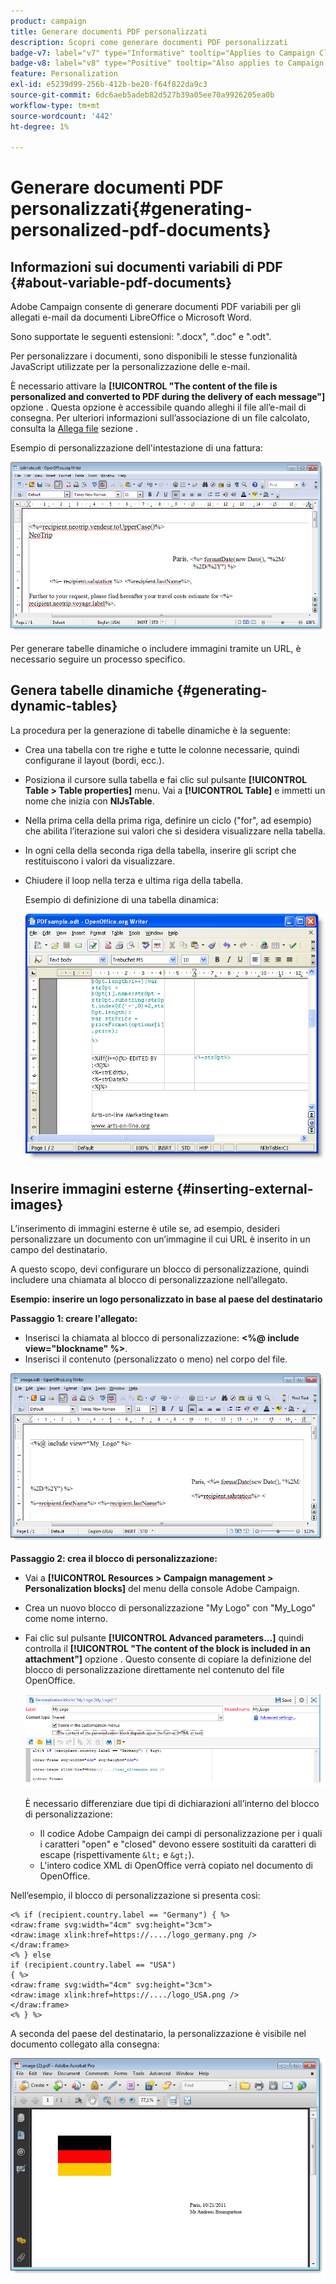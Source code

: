 ```yaml
---
product: campaign
title: Generare documenti PDF personalizzati
description: Scopri come generare documenti PDF personalizzati
badge-v7: label="v7" type="Informative" tooltip="Applies to Campaign Classic v7"
badge-v8: label="v8" type="Positive" tooltip="Also applies to Campaign v8"
feature: Personalization
exl-id: e5239d99-256b-412b-be20-f64f822da9c3
source-git-commit: 6dc6aeb5adeb82d527b39a05ee70a9926205ea0b
workflow-type: tm+mt
source-wordcount: '442'
ht-degree: 1%

---
```


# Generare documenti PDF personalizzati{#generating-personalized-pdf-documents}



## Informazioni sui documenti variabili di PDF {#about-variable-pdf-documents}

Adobe Campaign consente di generare documenti PDF variabili per gli allegati e-mail da documenti LibreOffice o Microsoft Word.

Sono supportate le seguenti estensioni: &quot;.docx&quot;, &quot;.doc&quot; e &quot;.odt&quot;.

Per personalizzare i documenti, sono disponibili le stesse funzionalità JavaScript utilizzate per la personalizzazione delle e-mail.

È necessario attivare la **[!UICONTROL "The content of the file is personalized and converted to PDF during the delivery of each message"]** opzione . Questa opzione è accessibile quando alleghi il file all’e-mail di consegna. Per ulteriori informazioni sull’associazione di un file calcolato, consulta la [Allega file](attaching-files.md) sezione .

Esempio di personalizzazione dell&#39;intestazione di una fattura:

![](assets/s_ncs_pdf_simple.png)

Per generare tabelle dinamiche o includere immagini tramite un URL, è necessario seguire un processo specifico.

## Genera tabelle dinamiche {#generating-dynamic-tables}

La procedura per la generazione di tabelle dinamiche è la seguente:

* Crea una tabella con tre righe e tutte le colonne necessarie, quindi configurane il layout (bordi, ecc.).
* Posiziona il cursore sulla tabella e fai clic sul pulsante **[!UICONTROL Table > Table properties]** menu. Vai a **[!UICONTROL Table]** e immetti un nome che inizia con **NlJsTable**.
* Nella prima cella della prima riga, definire un ciclo (&quot;for&quot;, ad esempio) che abilita l’iterazione sui valori che si desidera visualizzare nella tabella.
* In ogni cella della seconda riga della tabella, inserire gli script che restituiscono i valori da visualizzare.
* Chiudere il loop nella terza e ultima riga della tabella.

   Esempio di definizione di una tabella dinamica:

   ![](assets/s_ncs_pdf_table.png)

## Inserire immagini esterne {#inserting-external-images}

L’inserimento di immagini esterne è utile se, ad esempio, desideri personalizzare un documento con un’immagine il cui URL è inserito in un campo del destinatario.

A questo scopo, devi configurare un blocco di personalizzazione, quindi includere una chiamata al blocco di personalizzazione nell’allegato.

**Esempio: inserire un logo personalizzato in base al paese del destinatario**

**Passaggio 1: creare l&#39;allegato:**

* Inserisci la chiamata al blocco di personalizzazione: **&lt;%@ include view=&quot;blockname&quot; %>**.
* Inserisci il contenuto (personalizzato o meno) nel corpo del file.

![](assets/s_ncs_open_office_blocdeperso.png)

**Passaggio 2: crea il blocco di personalizzazione:**

* Vai a **[!UICONTROL Resources > Campaign management > Personalization blocks]** del menu della console Adobe Campaign.
* Crea un nuovo blocco di personalizzazione &quot;My Logo&quot; con &quot;My_Logo&quot; come nome interno.
* Fai clic sul pulsante **[!UICONTROL Advanced parameters...]** quindi controlla il **[!UICONTROL "The content of the block is included in an attachment"]** opzione . Questo consente di copiare la definizione del blocco di personalizzazione direttamente nel contenuto del file OpenOffice.

   ![](assets/s_ncs_pdf_bloc_option.png)

   È necessario differenziare due tipi di dichiarazioni all’interno del blocco di personalizzazione:

   * Il codice Adobe Campaign dei campi di personalizzazione per i quali i caratteri &quot;open&quot; e &quot;closed&quot; devono essere sostituiti da caratteri di escape (rispettivamente `&lt;` e `&gt;`).
   * L&#39;intero codice XML di OpenOffice verrà copiato nel documento di OpenOffice.

Nell’esempio, il blocco di personalizzazione si presenta così:

```
<% if (recipient.country.label == "Germany") { %>
<draw:frame svg:width="4cm" svg:height="3cm">
<draw:image xlink:href=https://..../logo_germany.png />
</draw:frame>
<% } else
if (recipient.country.label == "USA")
{ %>
<draw:frame svg:width="4cm" svg:height="3cm">
<draw:image xlink:href=https://..../logo_USA.png />
</draw:frame>
<% } %>
```

A seconda del paese del destinatario, la personalizzazione è visibile nel documento collegato alla consegna:

![](assets/s_ncs_pdf_result.png)
